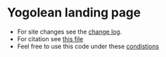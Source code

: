 #  Yogolean landing page

  * For site changes  see the [change log](changelog.md).
  * For citation see [this file](CITATION.cff)
  * Feel free to use this code under these [condistions](LICENSE)
